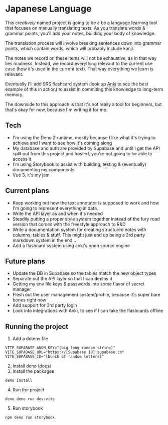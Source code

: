 # Japanese Language
This _creatively_ named project is going to be a be a language learning tool that focuses
on manually translating texts. As you translate words & grammar points, you'll add your notes,
building your body of knowledge.

The translation process will involve breaking sentences down into grammar points, which
contain words, which will probably include kanji.

The notes we record on these items will not be exhaustive, as in that way lies madness.
Instead, we record everything relevant to the current use case (how it's used in the current
text). That way everything we learn is relevant. 

Eventually I'll add SRS flashcard system (look up [Anki](https://apps.ankiweb.net/) to see the
best example of this in action) to assist in commiting this knowledge to long-term memory.

The downside to this approach is that it's not really a tool for beginners, but that's okay
for now, because I'm writing it for me.

## Tech
- I'm using the Deno 2 runtime, mostly because I like what it's trying to achieve and I want to see how it's coming along
- My database and auth are provided by Supabase and until I get the API split out from this project and hosted, you're not going to be able to access it
- I'm using Storybook to assist with building, testing & (eventually) documenting my components.
- Vue 3, it's my jam

## Current plans
- Keep working out how the text annotator is supposed to work and how I'm going to represent
  everything in data.
- Write the API layer as and when it's needed
- Steadily putting a proper style system together instead of the fury road version that comes
  with the freestyle approach to R&D
- Write a documentation system for creating structured notes with columns, tables & stuff. This
  might just end up being a 3rd party markdown system in the end...
- Add a flashcard system using anki's open source engine

## Future plans
- Update the DB in Supabase so the tables match the new object types
- Separate out the API layer so that I can deploy it
- Getting my env file keys & passwords into some flavor of secret manager
- Flesh out the user management system/profile, because it's super bare bones right now
- Add support for 3rd party login
- Look into integrations with Anki, to see if I can take the flashcards offline

## Running the project
1. Add a dotenv file
```dotenv
VITE_SUPABASE_ANON_KEY="[big long random string]"
VITE_SUPABASE_URL="https://[Supabase ID].supabase.co"
VITE_SUPABASE_ID="[bunch of random letters]"
```
2. Install deno ([docs](https://docs.deno.com/runtime/))
3. Install the packages
```shell
deno install
```
4. Run the project
```shell
deno deno run dev:vite
```
5. Run storybook
```shell
npm deno run storybook
```